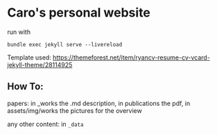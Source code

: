 # Caro's personal website
run with
```
bundle exec jekyll serve --livereload
```

Template used:
https://themeforest.net/item/ryancv-resume-cv-vcard-jekyll-theme/28114925


## How To:
papers: in _works the .md description, in publications the pdf, in assets/img/works the pictures for the overview

any other content: in `_data`
